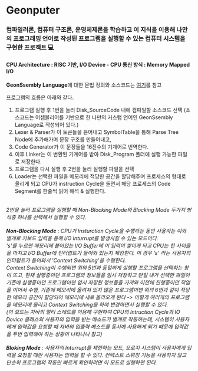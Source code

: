 # Geonputer

### 컴파일러론, 컴퓨터 구조론, 운영체제론을 학습하고 이 지식을 이용해 나만의 프로그래밍 언어로 작성된 프로그램을 실행할 수 있는 컴퓨터 시스템을 구현한 프로젝트 💻
#### CPU Architecture : RISC 기반, I/O Device - CPU 통신 방식 : Memory Mapped I/O
**GeonSsembly Language**에 대한 문법 정의와 소스코드는 [여기](https://github.com/DryRains/Geonputer-Documents)를 참고

프로그램의 흐름은 아래와 같다.
1. 프로그램 실행 후 1번을 눌러 Disk_SourceCode 내에 컴파일할 소스코드 선택 (소스코드는 어셈블리어를 기반으로 한 나만의 커스텀 언어인 GeonSsembly Language로 작성되어 있다.)
2. Lexer & Parser가 이 토큰들을 뜯어내고 SymbolTable을 통해 Parse Tree Node에 추가해가며 문장 구조를 만들어내고,
3. Code Generator가 이 문장들을 16진수의 기계어로 번역한다.
4. 이후 Linker는 이 변환된 기계어를 받아 Disk_Program 폴더에 실행 가능한 파일로 저장한다.
5. 프로그램을 다시 실행 후 2번을 눌러 실행할 파일을 선택
6. Loader는 선택한 파일을 메모리에 적당한 공간을 할당해주며 프로세스의 형태로 올리게 되고 CPU가 instruction Cycle을 돌면서 해당 프로세스의 Code Segment를 한줄씩 읽어 해석 & 실행한다.
<br><br>

*2번을 눌러 프로그램을 실행할 때 Non-Blocking Mode와 Blocking Mode 두가지 방식중 하나를 선택해서 실행할 수 있다.<br><br>
**Non-Blocking Mode** : CPU가 Insturction Cycle을 수행하는 동안 사용자는 이와 별개로 키보드 입력을 통해 I/O Inturrupt를 발생시킬 수 있는 모드이다.<br>
's'를 누르면 메모리에 붙어있는 I/O Buffer에 이 입력이 쌓이게 되고 CPU는 한 사이클을 마치고 I/O Buffer에 인터럽트가 들어와 있는지 체킹한다. 이 경우 's' 라는 사용자의 인터럽트가 들어와서 'Context Switching'을 수행한다.<br>
Context Switching이 수행되면 위의 5번과 동일하게 실행할 프로그램을 선택하는 창이 뜨고, 현재 실행중이던 프로그램의 정보들을 임시 저장하고 만일 내가 선택한 파일이 기존에 실행중이던 프로그램이면 임시 저장된 정보들을 가져와 이전에 진행중이던 작업을 이어서 수행, 
기존에 메모리에 올려져 있지 않은 프로그램이면 위의 6번과 같이 적당한 메모리 공간이 할당되어 메모리에 새로 올라오게 된다 -> 이렇게 여러개의 프로그램을 메모리에 올리고 Context Switching을 하며 변경하면서 실행할 수 있다.<br>
(이 모드는 자바의 멀티 스레드를 이용해 구현하여 CPU의 Intruction Cycle과 IO Device 클래스의 사용자의 입력을 받는 메소드가 별개로 작동하는데, 시스템이 사용자에게 입력값을 요청할 때 자바의 입출력 메소드를 동시에 사용하게 되기 때문에 입력값을 두번 입력해야 하는 상황이 나타나니 참고)<br><br>
**Bloking Mode** : 사용자의 Inturrupt를 제한하는 모드, 오로지 시스템이 사용자에게 입력을 요청할 때만 사용자는 입력을 할 수 있다. 컨텍스트 스위칭 기능을 사용하지 않고 단순히 프로그램의 작동만 빠르게 확인하려면 이 모드로 실행하면 된다.*
<br><br>
